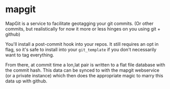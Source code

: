 mapgit
======

MapGit is a service to facilitate geotagging your git commits. (Or other
commits, but realistically for now it more or less hinges on you using git +
github)

You'll install a post-commit hook into your repos. It still requires an opt in flag, so
it's safe to install into your `git_template` if you don't necessarily want to
tag everything.

From there, at commit time a lon,lat pair is written to a flat file database
with the commit hash. This data can be synced to with the mapgit webservice (or
a private instance) which then does the appropriate magic to marry this data up
with github.


